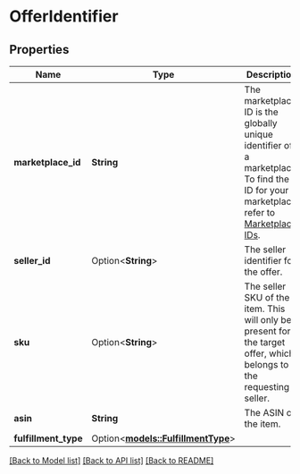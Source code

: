 # OfferIdentifier

## Properties

Name | Type | Description | Notes
------------ | ------------- | ------------- | -------------
**marketplace_id** | **String** | The marketplace ID is the globally unique identifier of a marketplace. To find the ID for your marketplace, refer to [Marketplace IDs](https://developer-docs.amazon.com/sp-api/docs/marketplace-ids). | 
**seller_id** | Option<**String**> | The seller identifier for the offer. | [optional]
**sku** | Option<**String**> | The seller SKU of the item. This will only be present for the target offer, which belongs to the requesting seller. | [optional]
**asin** | **String** | The ASIN of the item. | 
**fulfillment_type** | Option<[**models::FulfillmentType**](FulfillmentType.md)> |  | [optional]

[[Back to Model list]](../README.md#documentation-for-models) [[Back to API list]](../README.md#documentation-for-api-endpoints) [[Back to README]](../README.md)


